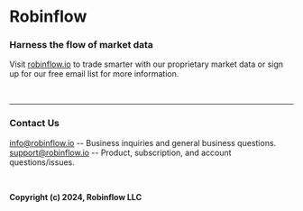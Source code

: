 # Robinflow

### Harness the flow of market data

Visit [robinflow.io](https://robinflow.io/) to trade smarter with our proprietary market data or sign up for our free email list for more information. 

<br>

---

### Contact Us

info@robinflow.io -- Business inquiries and general business questions.<br>
support@robinflow.io -- Product, subscription, and account questions/issues.<br>

<br>

**Copyright (c) 2024, Robinflow LLC**
